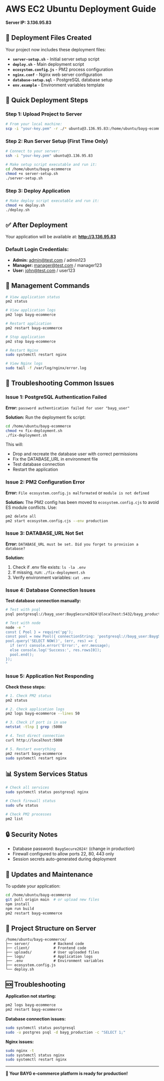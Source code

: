 # AWS EC2 Ubuntu Deployment Guide
**Server IP: 3.136.95.83**

## 📁 Deployment Files Created

Your project now includes these deployment files:

- **`server-setup.sh`** - Initial server setup script
- **`deploy.sh`** - Main deployment script  
- **`ecosystem.config.js`** - PM2 process configuration
- **`nginx.conf`** - Nginx web server configuration
- **`database-setup.sql`** - PostgreSQL database setup
- **`env.example`** - Environment variables template

## 🚀 Quick Deployment Steps

### Step 1: Upload Project to Server
```bash
# From your local machine:
scp -i "your-key.pem" -r ./* ubuntu@3.136.95.83:/home/ubuntu/bayg-ecommerce/
```

### Step 2: Run Server Setup (First Time Only)
```bash
# Connect to your server:
ssh -i "your-key.pem" ubuntu@3.136.95.83

# Make setup script executable and run it:
cd /home/ubuntu/bayg-ecommerce
chmod +x server-setup.sh
./server-setup.sh
```

### Step 3: Deploy Application
```bash
# Make deploy script executable and run it:
chmod +x deploy.sh
./deploy.sh
```

## ✅ After Deployment

Your application will be available at: **http://3.136.95.83**

### Default Login Credentials:
- **Admin:** admin@test.com / admin123
- **Manager:** manager@test.com / manager123  
- **User:** john@test.com / user123

## 🔧 Management Commands

```bash
# View application status
pm2 status

# View application logs
pm2 logs bayg-ecommerce

# Restart application
pm2 restart bayg-ecommerce

# Stop application
pm2 stop bayg-ecommerce

# Restart Nginx
sudo systemctl restart nginx

# View Nginx logs
sudo tail -f /var/log/nginx/error.log
```

## 🚨 Troubleshooting Common Issues

### Issue 1: PostgreSQL Authentication Failed
**Error:** `password authentication failed for user "bayg_user"`

**Solution:** Run the deployment fix script:
```bash
cd /home/ubuntu/bayg-ecommerce
chmod +x fix-deployment.sh
./fix-deployment.sh
```

This will:
- Drop and recreate the database user with correct permissions
- Fix the DATABASE_URL in environment file
- Test database connection
- Restart the application

### Issue 2: PM2 Configuration Error
**Error:** `File ecosystem.config.js malformated` or `module is not defined`

**Solution:** The PM2 config has been moved to `ecosystem.config.cjs` to avoid ES module conflicts. Use:
```bash
pm2 delete all
pm2 start ecosystem.config.cjs --env production
```

### Issue 3: DATABASE_URL Not Set
**Error:** `DATABASE_URL must be set. Did you forget to provision a database?`

**Solution:** 
1. Check if .env file exists: `ls -la .env`
2. If missing, run: `./fix-deployment.sh`
3. Verify environment variables: `cat .env`

### Issue 4: Database Connection Issues
**Test database connection manually:**
```bash
# Test with psql
psql postgresql://bayg_user:BaygSecure2024!@localhost:5432/bayg_production

# Test with node
node -e "
const { Pool } = require('pg');
const pool = new Pool({ connectionString: 'postgresql://bayg_user:BaygSecure2024!@localhost:5432/bayg_production' });
pool.query('SELECT NOW()', (err, res) => {
  if (err) console.error('Error:', err.message);
  else console.log('Success:', res.rows[0]);
  pool.end();
});
"
```

### Issue 5: Application Not Responding
**Check these steps:**
```bash
# 1. Check PM2 status
pm2 status

# 2. Check application logs
pm2 logs bayg-ecommerce --lines 50

# 3. Check if port is in use
netstat -tlnp | grep :5000

# 4. Test direct connection
curl http://localhost:5000

# 5. Restart everything
pm2 restart bayg-ecommerce
sudo systemctl restart nginx
```

## 📊 System Services Status

```bash
# Check all services
sudo systemctl status postgresql nginx

# Check firewall status
sudo ufw status

# Check PM2 processes
pm2 list
```

## 🔒 Security Notes

- Database password: `BaygSecure2024!` (change in production)
- Firewall configured to allow ports 22, 80, 443 only
- Session secrets auto-generated during deployment

## 🔄 Updates and Maintenance

To update your application:
```bash
cd /home/ubuntu/bayg-ecommerce
git pull origin main  # or upload new files
npm install
npm run build
pm2 restart bayg-ecommerce
```

## 📁 Project Structure on Server

```
/home/ubuntu/bayg-ecommerce/
├── server/           # Backend code
├── client/           # Frontend code  
├── uploads/          # User uploaded files
├── logs/             # Application logs
├── .env              # Environment variables
├── ecosystem.config.js
└── deploy.sh
```

## 🆘 Troubleshooting

**Application not starting:**
```bash
pm2 logs bayg-ecommerce
pm2 restart bayg-ecommerce
```

**Database connection issues:**
```bash
sudo systemctl status postgresql
sudo -u postgres psql -d bayg_production -c "SELECT 1;"
```

**Nginx issues:**
```bash
sudo nginx -t
sudo systemctl status nginx
sudo systemctl restart nginx
```

---

**🎉 Your BAYG e-commerce platform is ready for production!**